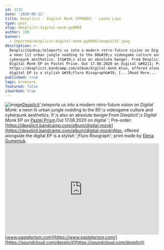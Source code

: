 ```yaml
---
id: 1232
date: '2020-08-12'
title: Dexplicit - Digital Monk (PP0004) - Loose Lips
type: post
slug: dexplicit-digital-monk-pp0004
author: 100
banner:
  - imported/dexplicit-digital-monk-pp0004/image1232.jpeg
description: >-
  Dexplicit&nbsp;teleports us into a modern retro-future vision on Digital Monk:
  a neon lit urban jungle nodding to the 80&#39;s videogame culture and
  cyberpunk aesthetics. It&#39;s also an absolute banger. From Dexplicit&#39;s
  Digital Monk EP on Pastel Prism. Out 17.08.2020 on digital &#8211; Pre-order:
  https://dexplicit.bandcamp.com/album/digital-monk Also, offered alongside the
  digital EP is a stylish &#39;Fluro Risograph&#39; [...]Read More...
published: true
tags: premiere
featured: false
itworked: true
---
```

![image](../imported/dexplicit-digital-monk-pp0004/image1232.jpeg)[Dexplicit](https://dexplicit.bandcamp.com/)';teleports us into a modern retro-future vision on _Digital Monk_: a neon lit urban jungle nodding to the 80';s videogame culture and cyberpunk aesthetics. It';s also an absolute banger.From Dexplicit';s _Digital Monk_ EP on [Pastel Prism](https://www.pastelprism.com/).Out 17.08.2020 on digital '; Pre-order: [](https://dexplicit.bandcamp.com/album/digital-monk)[https://dexplicit.bandcamp.com/album/digital-monk](https://dexplicit.bandcamp.com/album/digital-monk)Also, offered alongside the digital EP is a stylish ';Fluro Risograph'; print made by [Elena Gumeniuk](https://www.instagram.com/elenagumeniuk).<iframe width='100%' height='300' scrolling='no' frameborder='no' allow='autoplay' src='https://w.soundcloud.com/player/?url=https%3A//api.soundcloud.com/tracks/874651315&color=%23ff5500&auto_play=false&hide_related=false&show_comments=true&show_user=true&show_reposts=false&show_teaser=true'></iframe>[](https://www.pastelprism.com/)[www.pastelprism.com](https://www.pastelprism.com/)  
[](https://soundcloud.com/dexplicit)[https://soundcloud.com/dexplicit](https://soundcloud.com/dexplicit)